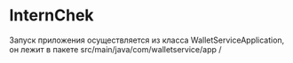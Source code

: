 # InternChek
 Запуск приложения осуществляется из класса WalletServiceApplication, он лежит в пакете src/main/java/com/walletservice/app
/
